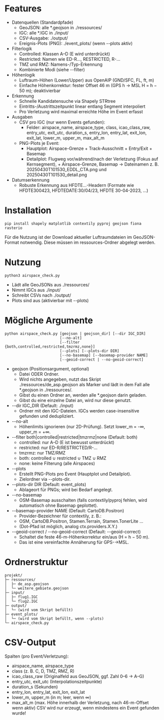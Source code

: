 # Features

- Datenquellen (Standardpfade)
    - GeoJSON: alle *.geojson in ./ressources/
    - IGC: alle *.IGC in ./input/
    - CSV-Ausgabe: ./output/
    - Ereignis-Plots (PNG): ./event_plots/ (wenn --plots aktiv)
- Filterlogik
    - Controlled: Klassen A–D (E wird unterdrückt)
    - Restricted: Namen wie ED-R…, RESTRICTED, R-…
    - TMZ und RMZ: Namens-/Typ-Erkennung
    - Kombinierte Modi (siehe --filter)
- Höhenlogik
    - Luftraum-Höhen (Lower/Upper) aus OpenAIP (GND/SFC, FL, ft, m)
    - Einfache Höhenkorrektur: fester Offset 46 m (GPS h → MSL H = h − 50 m); deaktivierbar
- Erkennung
    - Schnelle Kandidatensuche via Shapely STRtree
    - Eintritts-/Austrittszeitpunkt linear entlang Segment interpoliert
    - Pro Verletzung wird maximal erreichte Höhe im Event erfasst
- Ausgaben
    - CSV pro IGC (nur wenn Events gefunden):
      - Felder: airspace_name, airspace_type, class, icao_class_raw, entry_utc, exit_utc, duration_s, entry_lon, entry_lat, exit_lon, exit_lat, lower_m, upper_m, max_alt_m
    - PNG-Plots je Event:
      - Hauptplot: Airspace-Grenze + Track-Ausschnitt + Entry/Exit + Basemap
      - Detailplot: Flugweg vor/während/nach der Verletzung (Fokus auf Kernsegment), + Airspace-Grenze, Basemap
        → Dateinamen z. B. 20250430T101530_EDDL_CTA.png und 20250430T101530_detail.png
- Datumserkennung
    - Robuste Erkennung aus HFDTE…-Headern (Formate wie HFDTE300423, HFDTEDATE:30/04/23, HFDTE 30-04-2023, …)

# Installation

```
pip install shapely matplotlib contextily pyproj geojson fiona rasterio
```
Für die Nutzung ist der Download aktueller Luftraumdateien im GeoJSON-Format notwendig. Diese müssen im ressources-Ordner abgelegt werden.

# Nutzung

```
python3 airspace_check.py
```
- Lädt alle GeoJSONs aus ./ressources/
- Nimmt IGCs aus ./input/
- Schreibt CSVs nach ./output/
- Plots sind aus (aktivierbar mit --plots)

# Mögliche Argumente

```
python airspace_check.py [geojson | geojson_dir] [--dir IGC_DIR]
                         [--no-alt]
                         [--filter {both,controlled,restricted,tmzrmz,none}]
                         [--plots] [--plots-dir DIR]
                         [--no-basemap] [--basemap-provider NAME]
                         [--geoid-correct | --no-geoid-correct]
```
- geojson (Positionsargument, optional)
    - Datei ODER Ordner.
    - Wird nichts angegeben, nutzt das Skript ./ressources/de_asp.geojson als Marker und lädt in dem Fall alle *.geojson in ./ressources/.
    - Gibst du einen Ordner an, werden alle *.geojson darin geladen.
    - Gibst du eine einzelne Datei an, wird nur diese genutzt.
- --dir IGC_DIR (Default: ./input)
    - Ordner mit den IGC-Dateien. IGCs werden case-insensitive gefunden und dedupliziert.
- --no-alt
    - Höhenlimits ignorieren (nur 2D-Prüfung). Setzt lower_m = -∞, upper_m = +∞.
- --filter both|controlled|restricted|tmzrmz|none (Default: both)
    - controlled: nur A–D (E ist bewusst unterdrückt)
    - restricted: nur ED-R/RESTRICTED/R-…
    - tmzrmz: nur TMZ/RMZ
    - both: controlled ∪ restricted ∪ TMZ ∪ RMZ
    - none: keine Filterung (alle Airspaces)
- --plots
    - Erstellt PNG-Plots pro Event (Hauptplot und Detailplot).
    - Zielordner via --plots-dir.
- --plots-dir DIR (Default: event_plots)
    - Ablageort für PNGs; wird bei Bedarf angelegt.
- --no-basemap
    - OSM-Basemap ausschalten (falls contextily/pyproj fehlen, wird automatisch ohne Basemap geplottet).
- --basemap-provider NAME (Default: CartoDB.Positron)
    - Provider-Bezeichner für contextily, z. B.:
    - OSM, CartoDB.Positron, Stamen.Terrain, Stamen.TonerLite …
    - (Dot-Pfad ist möglich, analog ctx.providers.X.Y.)
- --geoid-correct / --no-geoid-correct (Default: --geoid-correct)
    - Schaltet die feste 46-m-Höhenkorrektur ein/aus (H = h − 50 m).
    - Das ist eine vereinfachte Annäherung für GPS-→MSL.

# Ordnerstruktur

```
projekt/
├─ ressources/
│  ├─ de_asp.geojson
│  └─ weitere_gebiete.geojson
├─ input/
│  ├─ flug1.IGC
│  └─ flug2.IGC
├─ output/
│  └─ (wird vom Skript befüllt)
├─ event_plots/
│  └─ (wird vom Skript befüllt, wenn --plots)
└─ airspace_check.py
```

# CSV-Output

Spalten (pro Event/Verletzung):
- airspace_name, airspace_type
- class (z. B. C, D, TMZ, RMZ, R)
- icao_class_raw (Originalfeld aus GeoJSON, ggf. Zahl 0–6 → A–G)
- entry_utc, exit_utc (Interpolationszeitpunkte)
- duration_s (Sekunden)
- entry_lon, entry_lat, exit_lon, exit_lat
- lower_m, upper_m (in m; leer, wenn ∞)
- max_alt_m (max. Höhe innerhalb der Verletzung, nach 46-m-Offset wenn aktiv)
CSV wird nur erzeugt, wenn mindestens ein Event gefunden wurde!


